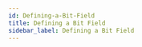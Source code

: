 ```yaml
---
id: Defining-a-Bit-Field
title: Defining a Bit Field
sidebar_label: Defining a Bit Field
---
```



#
